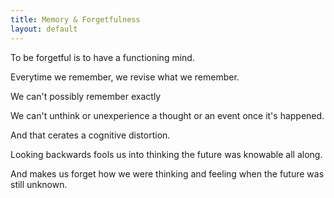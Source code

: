 ```yaml
---
title: Memory & Forgetfulness
layout: default
---
```


To be forgetful is to have a functioning mind.

Everytime we remember, we revise what we remember.

We can\'t possibly remember exactly

We can\'t unthink or unexperience a thought or an event once it\'s
happened.

And that cerates a cognitive distortion.

Looking backwards fools us into thinking the future was knowable all
along.

And makes us forget how we were thinking and feeling when the future was
still unknown.
